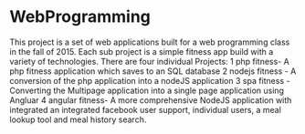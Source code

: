 # WebProgramming
This project is a set of web applications built for a web programming class in the fall of 2015.
Each sub project is a simple fitness app build with a variety of technologies.
There are four individual Projects:
1 php fitness- A php fitness application which saves to an SQL database
2 nodejs fitness - A conversion of the php application into a nodeJS application
3 spa fitness - Converting the Multipage application into a single page application using Angluar
4 angular fitness- A more comprehensive NodeJS application with integrated an integrated facebook user support, individual users, a 
  meal lookup tool and meal history search.
